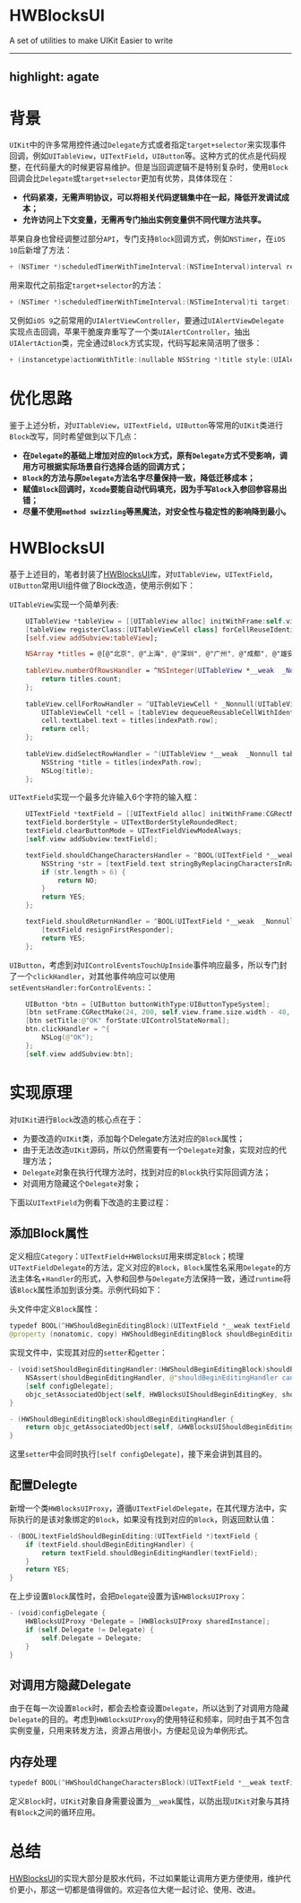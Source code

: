 # HWBlocksUI
A set of utilities to make UIKit Easier to write

---
highlight: agate
---

# 背景
`UIKit`中的许多常用控件通过`Delegate`方式或者指定`target+selector`来实现事件回调，例如`UITableView`，`UITextField`，`UIButton`等。这种方式的优点是代码规整，在代码量大的时候更容易维护。但是当回调逻辑不是特别复杂时，使用`Block`回调会比`Delegate`或`target+selector`更加有优势，具体体现在：
- **代码紧凑，无需声明协议，可以将相关代码逻辑集中在一起，降低开发调试成本；**
- **允许访问上下文变量，无需再专门抽出实例变量供不同代理方法共享。**

苹果自身也曾经调整过部分`API`，专门支持`Block`回调方式，例如`NSTimer`，在`iOS 10`后新增了方法：
```swift
+ (NSTimer *)scheduledTimerWithTimeInterval:(NSTimeInterval)interval repeats:(BOOL)repeats Block:(void (^)(NSTimer *timer))Block API_AVAILABLE(macosx(10.12), ios(10.0), watchos(3.0), tvos(10.0));
```
用来取代之前指定`target+selector`的方法：
```swift
+ (NSTimer *)scheduledTimerWithTimeInterval:(NSTimeInterval)ti target:(id)aTarget selector:(SEL)aSelector userInfo:(nullable id)userInfo repeats:(BOOL)yesOrNo;
```
又例如`iOS 9`之前常用的`UIAlertViewController`，要通过`UIAlertViewDelegate`实现点击回调，苹果干脆废弃重写了一个类`UIAlertController`，抽出`UIAlertAction`类，完全通过`Block`方式实现，代码写起来简洁明了很多：
```swift
+ (instancetype)actionWithTitle:(nullable NSString *)title style:(UIAlertActionStyle)style handler:(void (^ __nullable)(UIAlertAction *action))handler;
```

# 优化思路
鉴于上述分析，对`UITableView`，`UITextField`，`UIButton`等常用的`UIKit`类进行`Block`改写，同时希望做到以下几点：
- **在`Delegate`的基础上增加对应的`Block`方式，原有`Delegate`方式不受影响，调用方可根据实际场景自行选择合适的回调方式；**
- **`Block`的方法与原`Delegate`方法名字尽量保持一致，降低迁移成本；**
- **赋值`Block`回调时，`Xcode`要能自动代码填充，因为手写`Block`入参回参容易出错；**
- **尽量不使用`method swizzling`等黑魔法，对安全性与稳定性的影响降到最小。**

# HWBlocksUI
基于上述目的，笔者封装了[HWBlocksUI](https://github.com/HighwayLaw/HWBlocksUI)库，对`UITableView`，`UITextField`，`UIButton`常用UI组件做了Block改造，使用示例如下：

`UITableView`实现一个简单列表:
```swift
    UITableView *tableView = [[UITableView alloc] initWithFrame:self.view.bounds];
    [tableView registerClass:[UITableViewCell class] forCellReuseIdentifier:reuseId];
    [self.view addSubview:tableView];

    NSArray *titles = @[@"北京", @"上海", @"深圳", @"广州", @"成都", @"雄安", @"苏州"];
    
    tableView.numberOfRowsHandler = ^NSInteger(UITableView *__weak  _Nonnull tableView, NSInteger section) {
        return titles.count;
    };
    
    tableView.cellForRowHandler = ^UITableViewCell * _Nonnull(UITableView *__weak  _Nonnull tableView, NSIndexPath * _Nonnull indexPath) {
        UITableViewCell *cell = [tableView dequeueReusableCellWithIdentifier:reuseId forIndexPath:indexPath];
        cell.textLabel.text = titles[indexPath.row];
        return cell;
    };
    
    tableView.didSelectRowHandler = ^(UITableView *__weak  _Nonnull tableView, NSIndexPath * _Nonnull indexPath) {
        NSString *title = titles[indexPath.row];
        NSLog(title);
    };
```

`UITextField`实现一个最多允许输入6个字符的输入框：
```swift
    UITextField *textField = [[UITextField alloc] initWithFrame:CGRectMake(20, 100, self.view.frame.size.width - 40, 30)];
    textField.borderStyle = UITextBorderStyleRoundedRect;
    textField.clearButtonMode = UITextFieldViewModeAlways;
    [self.view addSubview:textField];

    textField.shouldChangeCharactersHandler = ^BOOL(UITextField *__weak  _Nonnull textField, NSRange range, NSString * _Nonnull replacementString) {
        NSString *str = [textField.text stringByReplacingCharactersInRange:range withString:replacementString];
        if (str.length > 6) {
            return NO;
        }
        return YES;
    };

    textField.shouldReturnHandler = ^BOOL(UITextField *__weak  _Nonnull textField) {
        [textField resignFirstResponder];
        return YES;
    };
```

`UIButton`，考虑到对`UIControlEventsTouchUpInside`事件响应最多，所以专门封了一个`clickHandler`，对其他事件响应可以使用`setEventsHandler:forControlEvents:`：
```swift
    UIButton *btn = [UIButton buttonWithType:UIButtonTypeSystem];
    [btn setFrame:CGRectMake(24, 200, self.view.frame.size.width - 48, 20)];
    [btn setTitle:@"OK" forState:UIControlStateNormal];
    btn.clickHandler = ^{
        NSLog(@"OK");
    };
    [self.view addSubview:btn];
```
# 实现原理

对`UIKit`进行`Block`改造的核心点在于：
- 为要改造的`UIKit`类，添加每个Delegate方法对应的`Block`属性；
- 由于无法改造`UIKit`源码，所以仍然需要有一个`Delegate`对象，实现对应的代理方法；
- `Delegate`对象在执行代理方法时，找到对应的`Block`执行实际回调方法；
- 对调用方隐藏这个`Delegate`对象；

下面以`UITextField`为例看下改造的主要过程：

## 添加Block属性
定义相应`Category`：`UITextField+HWBlocksUI`用来绑定`Block`；梳理`UITextFieldDelegate`的方法，定义对应的`Block`，`Block`属性名采用`Delegate`的方法主体名+`Handler`的形式，入参和回参与`Delegate`方法保持一致，通过`runtime`将该`Block`属性添加到该分类。示例代码如下：

头文件中定义`Block`属性：
```swift
typedef BOOL(^HWShouldBeginEditingBlock)(UITextField *__weak textField);
@property (nonatomic, copy) HWShouldBeginEditingBlock shouldBeginEditingHandler;
```

实现文件中，实现其对应的`setter`和`getter`：
```swift
- (void)setShouldBeginEditingHandler:(HWShouldBeginEditingBlock)shouldBeginEditingHandler {
    NSAssert(shouldBeginEditingHandler, @"shouldBeginEditingHandler cannot be nil");
    [self configDelegate];
    objc_setAssociatedObject(self, HWBlocksUIShouldBeginEditingKey, shouldBeginEditingHandler, OBJC_ASSOCIATION_RETAIN_NONATOMIC);
}

- (HWShouldBeginEditingBlock)shouldBeginEditingHandler {
    return objc_getAssociatedObject(self, &HWBlocksUIShouldBeginEditingKey);
}

```
这里`setter`中会同时执行`[self configDelegate]`，接下来会讲到其目的。

## 配置Delegte
新增一个类`HWBlocksUIProxy`，遵循`UITextFieldDelegate`，在其代理方法中，实际执行的是该对象绑定的`Block`，如果没有找到对应的`Block`，则返回默认值：
```swift
- (BOOL)textFieldShouldBeginEditing:(UITextField *)textField {
    if (textField.shouldBeginEditingHandler) {
        return textField.shouldBeginEditingHandler(textField);
    }
    return YES;
}
```
在上步设置`Block`属性时，会把`Delegate`设置为该`HWBlocksUIProxy`：
```swift
- (void)configDelegate {
    HWBlocksUIProxy *Delegate = [HWBlocksUIProxy sharedInstance];
    if (self.Delegate != Delegate) {
        self.Delegate = Delegate;
    }
}
```

## 对调用方隐藏Delegate
由于在每一次设置`Block`时，都会去检查设置`Delegate`，所以达到了对调用方隐藏`Delegate`的目的。考虑到`HWBlocksUIProxy`的使用特征和频率，同时由于其不包含实例变量，只用来转发方法，资源占用很小，方便起见设为单例形式。

## 内存处理

```swift
typedef BOOL(^HWShouldChangeCharactersBlock)(UITextField *__weak textField, NSRange range, NSString *replacementString);
```
定义`Block`时，`UIKit`对象自身需要设置为`__weak`属性，以防出现`UIKit`对象与其持有`Block`之间的循环应用。

# 总结

[HWBlocksUI](https://github.com/HighwayLaw/HWBlocksUI)的实现大部分是胶水代码，不过如果能让调用方更方便使用，维护代价更小，那这一切都是值得做的。欢迎各位大佬一起讨论、使用、改进。




